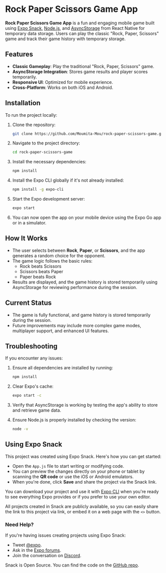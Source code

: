 # Rock Paper Scissors Game App

**Rock Paper Scissors Game App** is a fun and engaging mobile game built using [Expo Snack](https://snack.expo.dev/), [Node.js](https://nodejs.org/), and [AsyncStorage](https://reactnative.dev/docs/asyncstorage) from React Native for temporary data storage. Users can play the classic "Rock, Paper, Scissors" game and track their game history with temporary storage.

## Features

- **Classic Gameplay**: Play the traditional "Rock, Paper, Scissors" game.
- **AsyncStorage Integration**: Stores game results and player scores temporarily.
- **Responsive UI**: Optimized for mobile experience.
- **Cross-Platform**: Works on both iOS and Android.


## Installation

To run the project locally:

1. Clone the repository:

   ```bash
   git clone https://github.com/Moumita-Mou/rock-paper-scissors-game.git
   ```

2. Navigate to the project directory:

   ```bash
   cd rock-paper-scissors-game
   ```

3. Install the necessary dependencies:

   ```bash
   npm install
   ```

4. Install the Expo CLI globally if it's not already installed:

   ```bash
   npm install -g expo-cli
   ```

5. Start the Expo development server:

   ```bash
   expo start
   ```

6. You can now open the app on your mobile device using the Expo Go app or in a simulator.

## How It Works

- The user selects between **Rock**, **Paper**, or **Scissors**, and the app generates a random choice for the opponent.
- The game logic follows the basic rules:
  - Rock beats Scissors
  - Scissors beats Paper
  - Paper beats Rock
- Results are displayed, and the game history is stored temporarily using AsyncStorage for reviewing performance during the session.

## Current Status

- The game is fully functional, and game history is stored temporarily during the session.
- Future improvements may include more complex game modes, multiplayer support, and enhanced UI features.

## Troubleshooting

If you encounter any issues:

1. Ensure all dependencies are installed by running:

   ```bash
   npm install
   ```

2. Clear Expo's cache:

   ```bash
   expo start -c
   ```

3. Verify that AsyncStorage is working by testing the app's ability to store and retrieve game data.

4. Ensure Node.js is properly installed by checking the version:

   ```bash
   node -v
   ```

## Using Expo Snack

This project was created using Expo Snack. Here's how you can get started:

- Open the `App.js` file to start writing or modifying code.
- You can preview the changes directly on your phone or tablet by scanning the **QR code** or use the iOS or Android emulators.
- When you're done, click **Save** and share the project via the Snack link.

You can download your project and use it with [Expo CLI](https://docs.expo.dev/get-started/installation/#expo-cli) when you're ready to see everything Expo provides or if you prefer to use your own editor.

All projects created in Snack are publicly available, so you can easily share the link to this project via link, or embed it on a web page with the `<>` button.

### Need Help?

If you're having issues creating projects using Expo Snack:

- Tweet [@expo](https://twitter.com/expo).
- Ask in the [Expo forums](https://forums.expo.dev/c/expo-dev-tools/61).
- Join the conversation on [Discord](https://chat.expo.dev/).

Snack is Open Source. You can find the code on the [GitHub repo](https://github.com/expo/snack).



